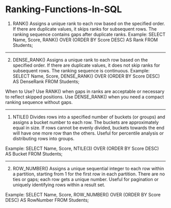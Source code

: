 # Ranking-Functions-In-SQL
1. RANK()
Assigns a unique rank to each row based on the specified order.
If there are duplicate values, it skips ranks for subsequent rows.
The ranking sequence contains gaps after duplicate ranks.
Example:
SELECT Name, Score, RANK() OVER (ORDER BY Score DESC) AS Rank
FROM Students;
----------------------------------------------------------------------------------------------------
2. DENSE_RANK()
Assigns a unique rank to each row based on the specified order.
If there are duplicate values, it does not skip ranks for subsequent rows.
The ranking sequence is continuous.
Example:
SELECT Name, Score, DENSE_RANK() OVER (ORDER BY Score DESC) AS DenseRank
FROM Students;

When to Use?
Use RANK() when gaps in ranks are acceptable or necessary to reflect skipped positions.
Use DENSE_RANK() when you need a compact ranking sequence without gaps.

----------------------------------------------------------------------------------------------------
1. NTILE()
Divides rows into a specified number of buckets (or groups) and assigns a bucket number to each row.
The buckets are approximately equal in size. If rows cannot be evenly divided, buckets towards the end will have one more row than the others.
Useful for percentile analysis or distributing rows into groups.

Example:
SELECT Name, Score, NTILE(3) OVER (ORDER BY Score DESC) AS Bucket
FROM Students;

----------------------------------------------------------------------------------------------------
2. ROW_NUMBER()
Assigns a unique sequential integer to each row within a partition, starting from 1 for the first row in each partition.
There are no ties or gaps; each row gets a unique number.
Useful for pagination or uniquely identifying rows within a result set.

Example:
SELECT Name, Score, ROW_NUMBER() OVER (ORDER BY Score DESC) AS RowNumber
FROM Students;

